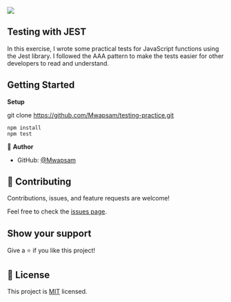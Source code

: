 ![](https://img.shields.io/badge/Microverse-blueviolet)

## Testing with JEST

In this exercise, I wrote some practical tests for JavaScript functions using the Jest library. I followed the AAA pattern to make the tests easier for other developers to read and understand. 

## Getting Started

**Setup**

git clone https://github.com/Mwapsam/testing-practice.git

```
npm install
npm test
```

👤 **Author**

- GitHub: [@Mwapsam](https://github.com/Mwapsam)

## 🤝 Contributing

Contributions, issues, and feature requests are welcome!

Feel free to check the [issues page](https://github.com/Mwapsam/testing-practice/issues).

## Show your support

Give a ⭐️ if you like this project!

## 📝 License

This project is [MIT](./MIT.md) licensed.
